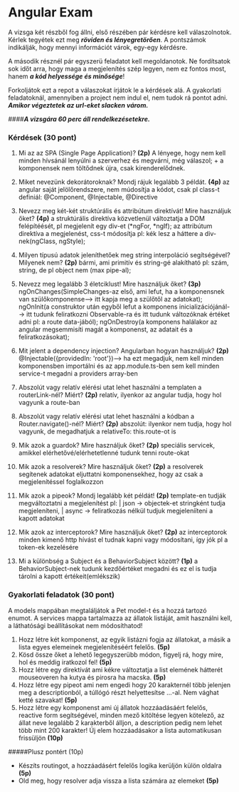 # Angular Exam

A vizsga két részből fog állni, első részében pár kérdésre kell válaszolnotok. 
Kérlek tegyétek ezt meg **_röviden és lényegretörően_**. A pontszámok indikálják, hogy mennyi információt várok, 
egy-egy kérdésre.

A második résznél pár egyszerü feladatot kell megoldanotok. Ne fordítsatok sok időt arra, 
hogy maga a megjelenítés szép legyen, nem ez fontos most, hanem **_a kód helyessége és minősége_**!

Forkoljátok ezt a repot a válaszokat írjátok le a kérdések alá. 
A gyakorlati feladatoknál, amennyiben a project nem indul el, nem tudok rá pontot adni.
**_Amikor végeztetek az url-eket slacken várom._**

####**_A vizsgára 60 perc áll rendelkezésetekre._**

### Kérdések (30 pont)

1) Mi az az SPA (Single Page Application)? **(2p)**
A lényege, hogy nem kell minden hívsánál lenyúlni a szerverhez és megvárni, még válaszol; + a komponensek nem töltődnek újra, csak kirenderelődnek.

2) Miket nevezünk dekorátoroknak? Mondj rájuk legalább 3 példát. **(4p)**
az angular saját jelölőrendszere, nem múdosítja a kódot, csak pl class-t definiál: @Component, @Injectable, @Directive

3) Nevezz meg két-két struktúrális és attribútum direktívát! Mire használjuk őket? **(4p)**
a struktúrális direktíva közvetlenül változtatja a DOM felépítéését, pl megjelenít egy div-et (*ngFor, *ngIf); az attribútum direktíva a megjelenést, css-t módosítja pl: kék lesz a háttere a div-nek(ngClass, ngStyle);

4) Milyen típusú adatok jeleníthetőek meg string interpoláció segítségével? Milyenek nem? **(2p)**
bármi, ami primitív és string-gé alakítható pl: szám, string, de pl object nem (max pipe-al);

5) Nevezz meg legalább 3 életciklust! Mire használjuk őket? **(3p)**
ngOnChanges(SimpleChanges-az első, ami lefut, ha a komponensnek van szülőkomponense--> itt kapja meg a szülőtől az adatokat);
ngOnInit(a construktor után egyből lefut a komponens inicializációjánál--> itt tudunk feliratkozni Observable-ra és itt tudunk változóknak értéket adni pl: a route data-jából);
ngOnDestroy(a komponens halálakor az angular megsemmisíti magát a komponenst, az adatait és a feliratkozásokat);

6) Mit jelent a dependency injection? Angularban hogyan használjuk? **(2p)**
@Injectable({providedIn: 'root'})--> ha ezt megadjuk, nem kell minden komponensben importálni és az app.module.ts-ben sem kell minden service-t megadni a providers array-ben

7) Abszolút vagy relatív elérési utat lehet használni a templaten a routerLink-nél? Miért? **(2p)**
relatív, ilyenkor az angular tudja, hogy hol vagyunk a route-ban

8) Abszolút vagy relatív elérési utat lehet használni a kódban a Router.navigate()-nél? Miért? **(2p)**
abszolút: ilyenkor nem tudja, hogy hol vagyunk, de megadhatjuk a relativeTo: this.route-ot is

9) Mik azok a guardok? Mire használjuk őket? **(2p)**
speciális servicek, amikkel elérhetővé/elérhetetlenné tudunk tenni route-okat

10) Mik azok a resolverek? Mire használjuk őket? **(2p)**
a resolverek segítenek adatokat eljuttatni komponensekhez, hogy az csak a megjelenítéssel foglalkozzon

11) Mik azok a pipeok? Mondj legalább két példát! **(2p)**
template-en tudják megváltoztatni a megjelenítést pl: | json -> objectek-et stringként tudja megjeleníteni, | async -> feliratkozás nélkül tudjuk megjelenííteni a kapott adatokat 

12) Mik azok az interceptorok? Mire használjuk őket? **(2p)**
az interceptorok minden kimenő http hívást el tudnak kapni vagy módosítani, így jók pl a token-ek kezelésére

13) Mi a különbség a Subject és a BehaviorSubject között? **(1p)**
a BehaviorSubject-nek tudunk kezdőértéket megadni és ez el is tudja tárolni a kapott értékeit(emlékszik)

### Gyakorlati feladatok (30 pont)
A models mappában megtaláljátok a Pet model-t és a hozzá tartozó enumot. 
A services mappa tartalmazza az állatok listáját, amit használni kell, a láthatósági beállításokat nem módosíthatod!
1) Hozz létre két komponenst, az egyik listázni fogja az állatokat, 
a másik a lista egyes elemeinek megjelenítéséért felelős. **(5p)**
2) Kösd össze őket a lehető legegyszerübb módon, figyelj rá, hogy mire, hol és meddig iratkozol fel! **(5p)**
3) Hozz létre egy direktívát ami kékre változtatja a list 
elemének hátterét mouseoveren ha kutya és pirosra ha macska. **(5p)**
4) Hozz létre egy pipeot ami nem engedi hogy 20 karakternél több jelenjen meg a descriptionból, 
a túllógó részt helyettesítse ...-al. Nem vághat ketté szavakat! **(5p)**
5) Hozz létre egy komponenst ami új állatok hozzáadásáért felelős, reactive form segítségével,
 minden mező kitöltése legyen kötelező, az állat neve legalább 2 karakterből álljon, a description pedig nem lehet több mint 200 karakter! 
 Új elem hozzáadásakor a lista automatikusan frissüljön **(10p)** 

#####Plusz pontért (10p)
- Készíts routingot, a hozzáadásért felelős logika kerüljön külön oldalra **(5p)**
- Old meg, hogy resolver adja vissza a lista számára az elemeket **(5p)**
